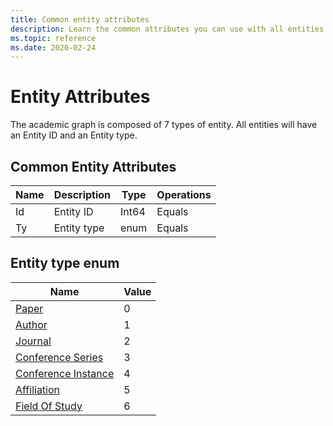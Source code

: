 ```yaml
---
title: Common entity attributes
description: Learn the common attributes you can use with all entities in the Project Academic Knowledge API.
ms.topic: reference
ms.date: 2020-02-24
---
```


# Entity Attributes

The academic graph is composed of 7 types of entity. All entities will have an Entity ID and an Entity type.

## Common Entity Attributes

Name | Description | Type | Operations
--- | --- | --- | ---
Id | Entity ID | Int64 | Equals
Ty | Entity type | enum | Equals

## Entity type enum

Name | Value
--- | ---
[Paper](reference-paper-entity-attributes.md) | 0
[Author](reference-author-entity-attributes.md) | 1
[Journal](reference-journal-entity-attributes.md) | 2
[Conference Series](reference-conference-series-entity-attributes.md) | 3
[Conference Instance](reference-conference-instance-entity-attributes.md) | 4
[Affiliation](reference-affiliation-entity-attributes.md) | 5
[Field Of Study](reference-field-of-study-entity-attributes.md) | 6